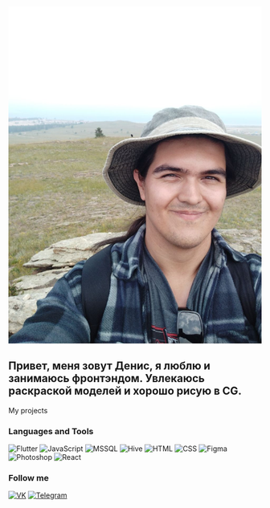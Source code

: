 ![Header](https://github.com/ZIzaGrand/ZizaGrand/blob/main/assets/photo_2022-09-10_10-52-14.jpg)

## Привет, меня зовут Денис, я люблю и занимаюсь фронтэндом. Увлекаюсь раскраской моделей и хорошо рисую в CG.

My projects

### Languages and Tools
![Flutter](https://img.shields.io/badge/Python-000000?style=for-the-badge&logo=python)
![JavaScript](https://img.shields.io/badge/JavaScript-000000?style=for-the-badge&logo=JavaScript)
![MSSQL](https://img.shields.io/badge/MSSQL-000000?style=for-the-badge)
![Hive](https://img.shields.io/badge/Hive-000000?style=for-the-badge&logo=Hive)
![HTML](https://img.shields.io/badge/HTML-000000?style=for-the-badge&logo=HTML5)
![CSS](https://img.shields.io/badge/CSS-000000?style=for-the-badge&logo=)
![Figma](https://img.shields.io/badge/Figma-000000?style=for-the-badge&logo=Figma)
![Photoshop](https://img.shields.io/badge/Photoshop-000000?style=for-the-badge&logo=AdobePhotoshop)
![React](https://img.shields.io/badge/react-000000?style=for-the-badge&logo=react)

### Follow me
[![VK](https://img.shields.io/badge/VK-000000?style=for-the-badge&logo=VK)](https://vk.com/feed)
[![Telegram](https://img.shields.io/badge/Telegram-000000?style=for-the-badge&logo=Telegram)](https://t.me/ZizaGrand)
